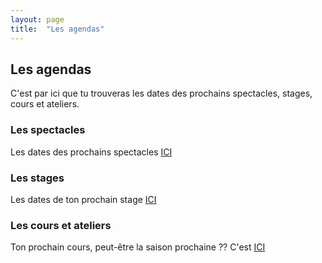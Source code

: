 ```yaml
---
layout: page
title:  "Les agendas"
---
```


## Les agendas
C'est par ici que tu trouveras les dates des prochains spectacles, stages, cours et ateliers.

### Les spectacles
Les dates des prochains spectacles [ICI](spectacles.markdown)

### Les stages
Les dates de ton prochain stage [ICI](stages.markdown)

### Les cours et ateliers
Ton prochain cours, peut-être la saison prochaine ?? C'est [ICI](cours-et-ateliers.markdown)
